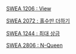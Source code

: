 [SWEA 1206 : View](https://github.com/ToLoad/Algorithm/tree/main/SWEA/1206)

[SWEA 2072 : 홀수만 더하기](https://github.com/ToLoad/Algorithm/tree/main/SWEA/2072)

[SWEA 1244 : 최대 상금](https://github.com/ToLoad/Algorithm/tree/main/SWEA/1244)

[SWEA 2806 : N-Queen](https://github.com/ToLoad/Algorithm/tree/main/SWEA/2806)
